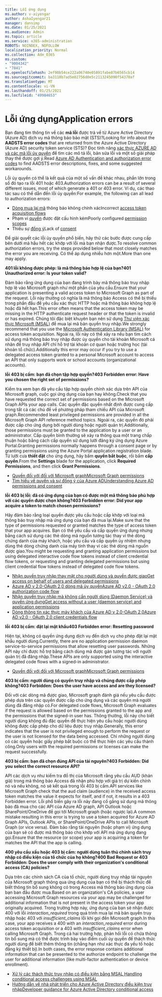 ```yaml
---
title: Lỗi ứng dụng
ms.author: v-aiyengar
author: AshaIyengar21
manager: dansimp
ms.date: 01/25/2021
ms.audience: Admin
ms.topic: article
ms.service: o365-administration
ROBOTS: NOINDEX, NOFOLLOW
localization_priority: Normal
ms.collection: Adm_O365
ms.custom:
- "9004342"
- "7841"
ms.openlocfilehash: 2ef90b54ce222a06740e05891fabe87b6565cb14
ms.sourcegitcommit: ba3118b7ad5e02756d0e5c2113245090f54370af
ms.translationtype: MT
ms.contentlocale: vi-VN
ms.lasthandoff: 01/25/2021
ms.locfileid: "49984653"
---
```

# <a name="application-errors"></a><span data-ttu-id="f6b73-102">Lỗi ứng dụng</span><span class="sxs-lookup"><span data-stu-id="f6b73-102">Application errors</span></span>

<span data-ttu-id="f6b73-103">Bạn đang tìm thông tin về các **mã lỗi** được trả về từ Azure Active Directory (Azure AD) dịch vụ mã thông báo bảo mật (STS)?</span><span class="sxs-lookup"><span data-stu-id="f6b73-103">Looking for info about the **AADSTS error codes** that are returned from the Azure Active Directory (Azure AD) security token service (STS)?</span></span> <span data-ttu-id="f6b73-104">Đọc tính năng [xác thực AZURE AD và các mã lỗi ủy quyền](https://docs.microsoft.com/azure/active-directory/develop/reference-aadsts-error-codes) để tìm các mô tả lỗi, bản sửa lỗi và một số giải pháp thay thế được gợi ý.</span><span class="sxs-lookup"><span data-stu-id="f6b73-104">Read [Azure AD Authentication and authorization error codes](https://docs.microsoft.com/azure/active-directory/develop/reference-aadsts-error-codes) to find AADSTS error descriptions, fixes, and some suggested workarounds.</span></span>

<span data-ttu-id="f6b73-105">Lỗi ủy quyền có thể là kết quả của một số vấn đề khác nhau, phần lớn trong số đó tạo ra lỗi 401 hoặc 403.</span><span class="sxs-lookup"><span data-stu-id="f6b73-105">Authorization errors can be a result of several different issues, most of which generate a 401 or 403 error.</span></span> <span data-ttu-id="f6b73-106">Ví dụ, các thao tác sau có thể dẫn đến lỗi ủy quyền:</span><span class="sxs-lookup"><span data-stu-id="f6b73-106">For example, the following can all lead to authorization errors:</span></span>

- <span data-ttu-id="f6b73-107">[Dòng mua lại mã](https://docs.microsoft.com/azure/active-directory/develop/reference-aadsts-error-codes) thông báo không chính xác</span><span class="sxs-lookup"><span data-stu-id="f6b73-107">Incorrect [access token acquisition flows](https://docs.microsoft.com/azure/active-directory/develop/reference-aadsts-error-codes)</span></span> 
- <span data-ttu-id="f6b73-108">Phạm vi [quyền](https://docs.microsoft.com/azure/active-directory/develop/active-directory-v2-scopes) được đặt cấu hình kém</span><span class="sxs-lookup"><span data-stu-id="f6b73-108">Poorly configured [permission scopes](https://docs.microsoft.com/azure/active-directory/develop/active-directory-v2-scopes)</span></span> 
- <span data-ttu-id="f6b73-109">Thiếu sự [đồng ý](https://docs.microsoft.com/azure/active-directory/develop/active-directory-devhowto-multi-tenant-overview#understanding-user-and-admin-consent)</span><span class="sxs-lookup"><span data-stu-id="f6b73-109">Lack of [consent](https://docs.microsoft.com/azure/active-directory/develop/active-directory-devhowto-multi-tenant-overview#understanding-user-and-admin-consent)</span></span>

<span data-ttu-id="f6b73-110">Để giải quyết các lỗi ủy quyền phổ biến, hãy thử các bước được cung cấp bên dưới mà hầu hết các khớp với lỗi mà bạn nhận được.</span><span class="sxs-lookup"><span data-stu-id="f6b73-110">To resolve common authorization errors, try the steps provided below that most closely matches the error you are receiving.</span></span> <span data-ttu-id="f6b73-111">Có thể áp dụng nhiều hơn một.</span><span class="sxs-lookup"><span data-stu-id="f6b73-111">More than one may apply.</span></span>

<span data-ttu-id="f6b73-112">**401 lỗi không được phép: là mã thông báo hợp lệ của bạn?**</span><span class="sxs-lookup"><span data-stu-id="f6b73-112">**401 Unauthorized error: Is your token valid?**</span></span>

<span data-ttu-id="f6b73-113">Đảm bảo rằng ứng dụng của bạn đang trình bày mã thông báo truy nhập hợp lệ vào Microsoft graph như một phần của yêu cầu.</span><span class="sxs-lookup"><span data-stu-id="f6b73-113">Ensure that your application is presenting a valid access token to Microsoft Graph as part of the request.</span></span> <span data-ttu-id="f6b73-114">Lỗi này thường có nghĩa là mã thông báo Access có thể bị thiếu trong phần đầu đề yêu cầu xác thực HTTP hoặc mã thông báo không hợp lệ hoặc đã hết hạn.</span><span class="sxs-lookup"><span data-stu-id="f6b73-114">This error often means that the access token may be missing in the HTTP authenticate request header or that the token is invalid or has expired.</span></span> <span data-ttu-id="f6b73-115">Chúng tôi đặc biệt khuyên bạn nên sử dụng [Thư viện xác thực Microsoft (MSAL)](https://docs.microsoft.com/azure/active-directory/develop/msal-overview) để mua lại mã bản quyền truy nhập.</span><span class="sxs-lookup"><span data-stu-id="f6b73-115">We strongly recommend that you use the [Microsoft Authentication Library (MSAL)](https://docs.microsoft.com/azure/active-directory/develop/msal-overview) for access token acquisition.</span></span> <span data-ttu-id="f6b73-116">Ngoài ra, lỗi này có thể xảy ra nếu bạn tìm cách sử dụng mã thông báo truy nhập được ủy quyền cho tài khoản Microsoft cá nhân để truy nhập API chỉ hỗ trợ tài khoản cơ quan hoặc trường học (tài khoản tổ chức).</span><span class="sxs-lookup"><span data-stu-id="f6b73-116">Additionally this error may occur if you try to use a delegated access token granted to a personal Microsoft account to access an API that only supports work or school accounts (organizational accounts).</span></span>

<span data-ttu-id="f6b73-117">**lỗi 403 bị cấm: bạn đã chọn tập hợp quyền?**</span><span class="sxs-lookup"><span data-stu-id="f6b73-117">**403 Forbidden error: Have you chosen the right set of permissions?**</span></span>

<span data-ttu-id="f6b73-118">Kiểm tra xem bạn đã yêu cầu tập hợp quyền chính xác dựa trên API của Microsoft graph, cuộc gọi ứng dụng của bạn hay không.</span><span class="sxs-lookup"><span data-stu-id="f6b73-118">Check that you have requested the correct set of permissions based on the Microsoft Graph APIs your app calls.</span></span> <span data-ttu-id="f6b73-119">Các quyền đặc quyền nhất định được cung cấp trong tất cả các chủ đề về phương pháp tham chiếu API của Microsoft graph.</span><span class="sxs-lookup"><span data-stu-id="f6b73-119">Recommended least privileged permissions are provided in all the Microsoft Graph API reference method topics.</span></span> <span data-ttu-id="f6b73-120">Ngoài ra, các quyền đó phải được cấp cho ứng dụng bởi người dùng hoặc người quản trị.</span><span class="sxs-lookup"><span data-stu-id="f6b73-120">Additionally, those permissions must be granted to the application by a user or an administrator.</span></span> <span data-ttu-id="f6b73-121">Cấp quyền bình thường sẽ xảy ra thông qua một trang chấp thuận hoặc bằng cách cấp quyền sử dụng lưỡi đăng ký ứng dụng Azure Portal.</span><span class="sxs-lookup"><span data-stu-id="f6b73-121">Granting permissions normally happens through a consent page or by granting permissions using the Azure Portal application registration blade.</span></span> <span data-ttu-id="f6b73-122">Từ lưỡi cưa **thiết đặt** cho ứng dụng, hãy bấm **quyền bắt buộc**, rồi bấm **cấp quyền**.</span><span class="sxs-lookup"><span data-stu-id="f6b73-122">From the **Settings** blade for the application, click **Required Permissions**, and then click **Grant Permissions**.</span></span>

- [<span data-ttu-id="f6b73-123">Quyền đối với đối với Microsoft graph</span><span class="sxs-lookup"><span data-stu-id="f6b73-123">Microsoft Graph permissions</span></span>](https://docs.microsoft.com/graph/permissions-reference) 
- [<span data-ttu-id="f6b73-124">Tìm hiểu về quyền và sự đồng ý của Azure AD</span><span class="sxs-lookup"><span data-stu-id="f6b73-124">Understanding Azure AD permissions and consent</span></span>](https://docs.microsoft.com/azure/active-directory/develop/v2-permissions-and-consent) 

<span data-ttu-id="f6b73-125">**lỗi 403 bị lỗi: đã có ứng dụng của bạn có được một mã thông báo phù hợp với các quyền được chọn không?**</span><span class="sxs-lookup"><span data-stu-id="f6b73-125">**403 Forbidden error: Did your app acquire a token to match chosen permissions?**</span></span>

<span data-ttu-id="f6b73-126">Hãy đảm bảo rằng loại quyền được yêu cầu hoặc cấp khớp với loại mã thông báo truy nhập mà ứng dụng của bạn đã mua lại.</span><span class="sxs-lookup"><span data-stu-id="f6b73-126">Make sure that the type of permissions requested or granted matches the type of access token that your app acquires.</span></span> <span data-ttu-id="f6b73-127">Bạn có thể yêu cầu và cấp quyền ứng dụng nhưng bằng cách sử dụng các thẻ dòng mã nguồn tương tác thay vì thẻ dòng chứng danh của máy khách, hoặc yêu cầu và cấp quyền ủy nhiệm nhưng dùng thẻ dòng chứng danh của máy tính thay vì các thẻ dòng mã nguồn được giao.</span><span class="sxs-lookup"><span data-stu-id="f6b73-127">You might be requesting and granting application permissions but using delegated interactive code flow tokens instead of client credential flow tokens, or requesting and granting delegated permissions but using client credential flow tokens instead of delegated code flow tokens.</span></span>

- [<span data-ttu-id="f6b73-128">Nhận quyền truy nhập thay mặt cho người dùng và quyền được giao</span><span class="sxs-lookup"><span data-stu-id="f6b73-128">Get access on behalf of users and delegated permissions</span></span>](https://docs.microsoft.com/graph/auth_v2_user) 
- [<span data-ttu-id="f6b73-129">Azure AD v 2.0-OAuth 2,0 dòng mã ủy quyền</span><span class="sxs-lookup"><span data-stu-id="f6b73-129">Azure AD v2.0 - OAuth 2.0 authorization code flow</span></span>](https://docs.microsoft.com/azure/active-directory/develop/v2-oauth2-auth-code-flow) 
- [<span data-ttu-id="f6b73-130">Nhận quyền truy nhập mà không cần người dùng (Daemon Service) và quyền ứng dụng</span><span class="sxs-lookup"><span data-stu-id="f6b73-130">Get access without a user (daemon service) and application permissions</span></span>](https://docs.microsoft.com/graph/auth_v2_service) 
- [<span data-ttu-id="f6b73-131">Dòng thông tin xác thực máy khách của Azure AD v 2.0-OAuth 2,0</span><span class="sxs-lookup"><span data-stu-id="f6b73-131">Azure AD v2.0 - OAuth 2.0 client credentials flow</span></span>](https://docs.microsoft.com/azure/active-directory/develop/v2-oauth2-client-creds-grant-flow) 

<span data-ttu-id="f6b73-132">**lỗi 403 bị cấm: đặt lại mật khẩu**</span><span class="sxs-lookup"><span data-stu-id="f6b73-132">**403 Forbidden error: Resetting password**</span></span>

<span data-ttu-id="f6b73-133">Hiện tại, không có quyền ứng dụng dịch vụ đến dịch vụ cho phép đặt lại mật khẩu người dùng.</span><span class="sxs-lookup"><span data-stu-id="f6b73-133">Currently, there are no application permission daemon service-to-service permissions that allow resetting user passwords.</span></span> <span data-ttu-id="f6b73-134">Những API này chỉ được hỗ trợ bằng cách dùng mã được gán tương tác với người quản trị đã đăng nhập.</span><span class="sxs-lookup"><span data-stu-id="f6b73-134">These APIs are only supported using the interactive delegated code flows with a signed-in administrator.</span></span>

- [<span data-ttu-id="f6b73-135">Quyền đối với đối với Microsoft graph</span><span class="sxs-lookup"><span data-stu-id="f6b73-135">Microsoft Graph permissions</span></span>](https://docs.microsoft.com/graph/permissions-reference)

<span data-ttu-id="f6b73-136">**403 bị cấm: người dùng có quyền truy nhập và chúng được cấp phép không?**</span><span class="sxs-lookup"><span data-stu-id="f6b73-136">**403 Forbidden: Does the user have access and are they licensed?**</span></span>

<span data-ttu-id="f6b73-137">Đối với các dòng mã được giao, Microsoft graph đánh giá nếu yêu cầu được phép dựa trên các quyền được cấp cho ứng dụng và các quyền mà người dùng đã đăng nhập có.</span><span class="sxs-lookup"><span data-stu-id="f6b73-137">For delegated code flows, Microsoft Graph evaluates if the request is allowed based on the permissions granted to the app and the permissions that the signed-in user has.</span></span> <span data-ttu-id="f6b73-138">Thông thường, lỗi này cho biết người dùng không đủ đặc quyền để thực hiện yêu cầu hoặc người dùng không được cấp phép cho dữ liệu được truy nhập.</span><span class="sxs-lookup"><span data-stu-id="f6b73-138">Generally, this error indicates that the user is not privileged enough to perform the request or the user is not licensed for the data being accessed.</span></span> <span data-ttu-id="f6b73-139">Chỉ những người dùng có các quyền hoặc giấy phép bắt buộc có thể thực hiện các yêu cầu thành công.</span><span class="sxs-lookup"><span data-stu-id="f6b73-139">Only users with the required permissions or licenses can make the request successfully.</span></span>

<span data-ttu-id="f6b73-140">**403 bị cấm: bạn đã chọn đúng API của tài nguyên?**</span><span class="sxs-lookup"><span data-stu-id="f6b73-140">**403 Forbidden: Did you select the correct resource API?**</span></span>

<span data-ttu-id="f6b73-141">API các dịch vụ như kiểm tra đồ thị của Microsoft rằng yêu cầu AUD (khán giả) trong mã thông báo Access đã nhận phù hợp với giá trị dự kiến chính nó và nếu không, nó sẽ kết quả trong lỗi 403 bị cấm.</span><span class="sxs-lookup"><span data-stu-id="f6b73-141">API services like Microsoft Graph check that the aud claim (audience) in the received access token matches the value it expects for itself, and if not, it results in a 403 Forbidden error.</span></span> <span data-ttu-id="f6b73-142">Lỗi phổ biến gây ra lỗi này đang cố gắng sử dụng mã thông báo đã mua cho các API của Azure AD graph, API Outlook hoặc SharePoint/OneDrive để gọi tới Microsoft graph (hoặc ngược lại).</span><span class="sxs-lookup"><span data-stu-id="f6b73-142">A common mistake resulting in this error is trying to use a token acquired for Azure AD Graph APIs, Outlook APIs, or SharePoint/OneDrive APIs to call Microsoft Graph (or vice versa).</span></span> <span data-ttu-id="f6b73-143">Đảm bảo rằng tài nguyên (hoặc phạm vi) ứng dụng của bạn sẽ có được mã thông báo cho khớp với API mà ứng dụng đang gọi.</span><span class="sxs-lookup"><span data-stu-id="f6b73-143">Ensure that the resource (or scope) your app is acquiring a token for matches the API that the app is calling.</span></span>

<span data-ttu-id="f6b73-144">**400 yêu cầu xấu hoặc 403 bị cấm: người dùng tuân thủ chính sách truy nhập có điều kiện của tổ chức của họ không?**</span><span class="sxs-lookup"><span data-stu-id="f6b73-144">**400 Bad Request or 403 Forbidden: Does the user comply with their organization's conditional access (CA) policies?**</span></span>

<span data-ttu-id="f6b73-145">Dựa trên các chính sách CA của tổ chức, người dùng truy nhập tài nguyên của Microsoft graph thông qua ứng dụng của bạn có thể bị thách thức để biết thông tin bổ sung không có trong Access mã thông báo ứng dụng của bạn ban đầu được mua.</span><span class="sxs-lookup"><span data-stu-id="f6b73-145">Based on an organization's CA policies, a user accessing Microsoft Graph resources via your app may be challenged for additional information that is not present in the access token your app originally acquired.</span></span> <span data-ttu-id="f6b73-146">Trong trường hợp này, ứng dụng của bạn sẽ nhận được 400 với lỗi *interaction_required* trong quá trình mua lại mã bản quyền truy nhập hoặc 403 với *insufficient_claims* lỗi khi gọi đến Microsoft graph.</span><span class="sxs-lookup"><span data-stu-id="f6b73-146">In this case, your app receives a 400 with an *interaction_required* error during access token acquisition or a 403 with *insufficient_claims* error when calling Microsoft Graph.</span></span> <span data-ttu-id="f6b73-147">Trong cả hai trường hợp, phản hồi lỗi có chứa thông tin bổ sung mà có thể được trình bày vào điểm cuối ủy quyền để thách thức người dùng để biết thêm thông tin (chẳng hạn như xác thực đa yếu tố hoặc đăng ký thiết bị).</span><span class="sxs-lookup"><span data-stu-id="f6b73-147">In both cases, the error response contains additional information that can be presented to the authorize endpoint to challenge the user for additional information (like multi-factor authentication or device enrollment).</span></span>

- [<span data-ttu-id="f6b73-148">Xử lý các thách thức truy nhập có điều kiện bằng MSAL </span><span class="sxs-lookup"><span data-stu-id="f6b73-148">Handling conditional access challenges using MSAL </span></span>](https://docs.microsoft.com/azure/active-directory/develop/msal-handling-exceptions#conditional-access-and-claims-challenges)
- [<span data-ttu-id="f6b73-149">Hướng dẫn về nhà phát triển cho Azure Active Directory điều kiện truy nhập</span><span class="sxs-lookup"><span data-stu-id="f6b73-149">Developer guidance for Azure Active Directory conditional access</span></span>](https://docs.microsoft.com/azure/active-directory/develop/conditional-access-dev-guide)
